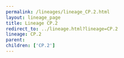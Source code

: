 ```yaml
---
permalink: /lineages/lineage_CP.2.html
layout: lineage_page
title: Lineage CP.2
redirect_to: ../lineage.html?lineage=CP.2
lineage: CP.2
parent: 
children: ['CP.2']
---
```

